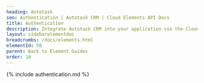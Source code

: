 ```yaml
---
heading: Autotask
seo: Authentication | Autotask CRM | Cloud Elements API Docs
title: Authentication
description: Integrate Autotask CRM into your application via the Cloud Elements APIs.
layout: sidebarelementdoc
breadcrumbs: /docs/elements.html
elementId: 50
parent: Back to Element Guides
order: 10
---
```


{% include authentication.md %}
